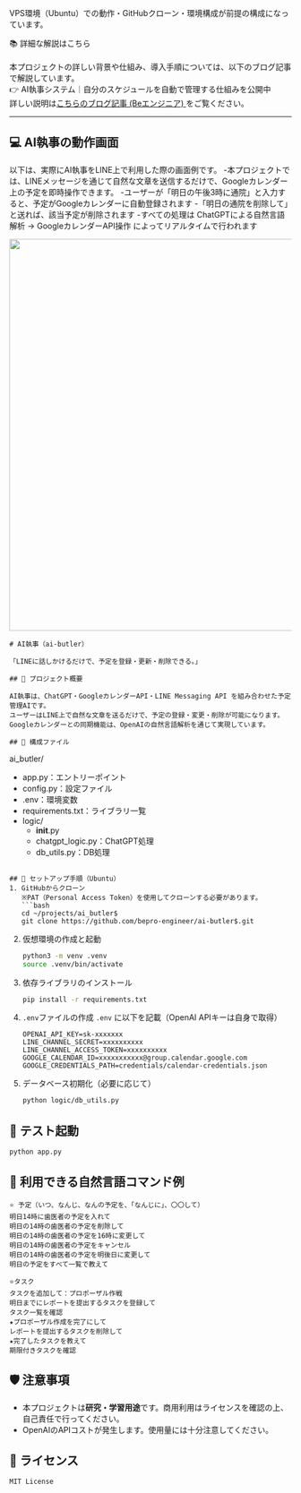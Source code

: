 VPS環境（Ubuntu）での動作・GitHubクローン・環境構成が前提の構成になっています。

📚 詳細な解説はこちら<br><br>
本プロジェクトの詳しい背景や仕組み、導入手順については、以下のブログ記事で解説しています。<br>
👉 AI執事システム｜自分のスケジュールを自動で管理する仕組みを公開中<br>
詳しい説明は[こちらのブログ記事 (Beエンジニア) ](https://www.pmi-sfbac.org/category/product/ai-butler-system/)をご覧ください。

---
## 💻 AI執事の動作画面

以下は、実際にAI執事をLINE上で利用した際の画面例です。
-本プロジェクトでは、LINEメッセージを通じて自然な文章を送信するだけで、Googleカレンダー上の予定を即時操作できます。
-ユーザーが「明日の午後3時に通院」と入力すると、予定がGoogleカレンダーに自動登録されます
-「明日の通院を削除して」と送れば、該当予定が削除されます
-すべての処理は ChatGPTによる自然言語解析 → GoogleカレンダーAPI操作 によってリアルタイムで行われます

<div align="center">
  <img src="https://github.com/bepro-engineer/ai_butler/blob/main/images/ai_butler_screen.png" width="700">
</div>

```plaintext
# AI執事（ai-butler）

「LINEに話しかけるだけで、予定を登録・更新・削除できる。」

## 📌 プロジェクト概要

AI執事は、ChatGPT・GoogleカレンダーAPI・LINE Messaging API を組み合わせた予定管理AIです。  
ユーザーはLINE上で自然な文章を送るだけで、予定の登録・変更・削除が可能になります。  
Googleカレンダーとの同期機能は、OpenAIの自然言語解析を通じて実現しています。

## 🧩 構成ファイル
```
ai_butler/
  - app.py：エントリーポイント
  - config.py：設定ファイル
  - .env：環境変数
  - requirements.txt：ライブラリ一覧
  - logic/
    - __init__.py
    - chatgpt_logic.py：ChatGPT処理
    - db_utils.py：DB処理
```

## 🚀 セットアップ手順（Ubuntu）
1. GitHubからクローン  
   ※PAT（Personal Access Token）を使用してクローンする必要があります。
   ```bash
   cd ~/projects/ai_butler$
   git clone https://github.com/bepro-engineer/ai-butler$.git
````

2. 仮想環境の作成と起動
   ```bash
   python3 -m venv .venv
   source .venv/bin/activate
   ```

3. 依存ライブラリのインストール
   ```bash
   pip install -r requirements.txt
   ```

4. `.env`ファイルの作成
   `.env` に以下を記載（OpenAI APIキーは自身で取得）
   ```
   OPENAI_API_KEY=sk-xxxxxxx
   LINE_CHANNEL_SECRET=xxxxxxxxxx
   LINE_CHANNEL_ACCESS_TOKEN=xxxxxxxxxx
   GOOGLE_CALENDAR_ID=xxxxxxxxxxx@group.calendar.google.com
   GOOGLE_CREDENTIALS_PATH=credentials/calendar-credentials.json

   ```

5. データベース初期化（必要に応じて）
   ```bash
   python logic/db_utils.py
   ```

## 🧪 テスト起動
```bash
python app.py
```

## 💬 利用できる自然言語コマンド例

```plaintext
⭐️ 予定（いつ、なんじ、なんの予定を、「なんじに」、〇〇して）
明日14時に歯医者の予定を入れて
明日の14時の歯医者の予定を削除して
明日の14時の歯医者の予定を16時に変更して
明日の14時の歯医者の予定をキャンセル
明日の14時の歯医者の予定を明後日に変更して
明日の予定をすべて一覧で教えて

⭐️タスク
タスクを追加して：プロポーザル作戦
明日までにレポートを提出するタスクを登録して
タスク一覧を確認
★プロポーザル作成を完了にして
レポートを提出するタスクを削除して
★完了したタスクを教えて
期限付きタスクを確認
```

## 🛡️ 注意事項
* 本プロジェクトは**研究・学習用途**です。商用利用はライセンスを確認の上、自己責任で行ってください。
* OpenAIのAPIコストが発生します。使用量には十分注意してください。

## 📝 ライセンス
```plaintext
MIT License
```

